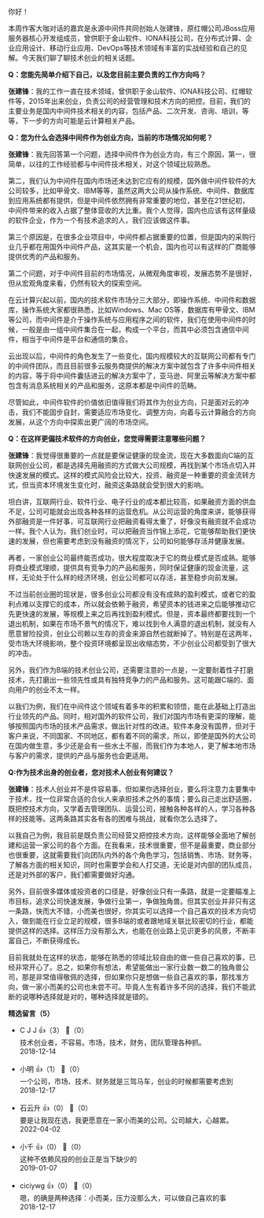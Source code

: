 你好！

本周作客大咖对话的嘉宾是永源中间件共同创始人张建锋，原红帽公司JBoss应用服务器核心开发组成员，曾供职于金山软件、IONA科技公司，在分布式计算、企业应用设计、移动行业应用、DevOps等技术领域有丰富的实战经验和自己的见解。今天我们聊了聊技术创业的相关话题。

**Q：您能先简单介绍下自己，以及您目前主要负责的工作方向吗？**

**张建锋**：我的工作一直在技术领域，曾供职于金山软件、IONA科技公司、红帽软件等，2015年出来创业，负责公司的经营管理和技术方向的把控。目前，我们的主要业务是国内中间件技术相关的内容，包括产品、二次开发、咨询、培训，等等，下一步的方向可能是云计算相关产品。

**Q：您为什么会选择中间件作为创业方向，当前的市场情况如何呢？**

**张建锋**：我先回答第一个问题，选择中间件作为创业方向，有三个原因，第一，很简单，以往的工作经验都与中间件技术相关，对这个领域比较熟悉。

第二，我们认为中间件在国内市场还未达到它应有的规模，国外做中间件软件的大公司较多，比如甲骨文、IBM等等，虽然这两大公司从操作系统、中间件、数据库到应用系统都有提供，但是中间件依然拥有非常重要的地位，甚至在21世纪初，中间件带来的收入占据了整体营收的大比重。我个人觉得，国内也应该有这样量级的软件企业，作为一个有技术追求的人，我们应该做这件事。

第三个原因是，在很多企业项目中，中间件都占据重要的位置，但是国内的采购行业几乎都在用国外中间件产品，这其实是一个机会，国内也可以有这样的厂商能够提供优秀的产品和服务。

第二个问题，对于中间件目前的市场情况，从微观角度审视，发展态势不是很好，但从宏观角度来看，仍然有较大的探索空间。

在云计算兴起以前，国内的技术软件市场分三大部分，即操作系统、中间件和数据库，操作系统大家都很熟悉，比如Windows、Mac OS等，数据库有甲骨文、IBM等公司，而中间件是介于操作系统与应用程序之间的软件，我们在使用中间件的时候，一般是由一组中间件集合在一起，构成一个平台，而其中必须包含通信中间件，相当于中间件是平台和通信的集合。

云出现以后，中间件的角色发生了一些变化，国内规模较大的互联网公司都有专门的中间件团队，而且目前很多云服务商提供的解决方案中就包含了许多中间件相关的内容，等于将中间件囊括进云的解决方案中了，亚马逊、阿里云等解决方案中都包含有消息系统相关的产品和服务，这原本都是中间件的范畴。

尽管如此，中间件软件的价值依旧值得我们将其作为创业方向，只是面对云的冲击，我们不能固步自封，需要适应市场变化、调整方向，向着与云计算融合的方向发展，从这个方向中探索出更广阔的市场空间。

**Q：在这样更偏技术软件的方向创业，您觉得需要注意哪些问题？**

**张建锋**：我觉得很重要的一点就是要保证健康的现金流，现在大多数面向C端的互联网创业公司，都是选择先用融资的方式做大公司规模，再找到某个市场点切入并快速发展的模式。这样的模式风险会比较大，投资、融资是一种重要的资金流转方式，但当资本环境发生变化时，融资这条路就会受到很大的影响。

坦白讲，互联网行业、软件行业、电子行业的成本都比较高，如果融资方面的供血不足，公司可能就会出现各种各样的运营危机。从公司运营的角度来讲，能够获得外部融资是一件好事，可互联网行业把融资看得太重了，好像没有融资就不会成功一样。我个人认为，我们创业时，可以把融资当作锦上添花，它能够帮助我们更快速的发展，但也需要考虑到没有融资的情况下，公司如何能够存活并健康发展。

再者，一家创业公司最终能否成功，很大程度取决于它的商业模式是否成熟。能够将商业模式理顺，提供具有竞争力的产品和服务，同时保证健康的现金流量，这样，无论处于什么样的经济环境，创业公司都可以存活，甚至稳步向前发展。

不过当前创业圈的现状是，很多创业公司都没有没有成熟的盈利模式，或者它的盈利点难以支撑它的成本，所以就会依赖于融资，希望资本的钱进来之后能够推动它先更快速的发展，等规模上来之后再找到盈利模式。但是，资本最终都要找到一个退出机制，如果在市场不景气的情况下，难以找到令人满意的退出机制，就没有人愿意冒险投资，创业公司赖以生存的资金来源自然也就断掉了。特别是在这两年，受市场大环境影响，整个投资环境都呈现出收缩态势，不少创业公司都受到了很大的冲击。

另外，我们作为B端的技术创业公司，还需要注意的一点是，一定要耐着性子打磨技术，先打磨出一些领先性或具有独特竞争力的产品和服务。这可能跟C端的、面向用户的创业不太一样。

以我们为例，我们在中间件这个领域有着多年的积累和领悟，能在此基础上打造出行业领先的产品。同时，相对国外的软件公司，我们对国内市场有更深的理解，能够按照国内市场的技术产品需求，做出针对性的改进。软件本身没有国界，但对于客户来说，不同国家、不同地区，都有着不同的需求，所以，即使是国外的大公司在国内做生意，多少还是会有一些水土不服，而我们作为本地人，更了解本地市场与客户的需求，提供的产品与服务也会更适用。

**Q:作为技术出身的创业者，您对技术人创业有何建议？**

**张建锋**：技术人创业并不是件容易事，但如果你选择创业，要么将注意力主要集中于技术，找一位非常合适的合伙人来承担技术之外的事情；要么自己走出舒适圈，既把控技术方向，又学着去管理团队、运营公司，接触各种各样的人，学习各种各样的技能等。这两条路其实各有各的困难与挑战，就看你怎么选择了。

以我自己为例，我目前是既负责公司经营又把控技术方向，这样能够全面地了解创建和运营一家公司的各个方面。在我看来，技术很重要，但不是最重要，商业部分也很重要，这就需要我们向团队内外的各个角色学习，包括销售、市场、财务等，了解各方面的相关知识，同时也需要学会和人打交道，无论是对内部的团队成员，还是对外部的客户，我们都需要做好沟通。

另外，目前很多媒体或投资者的口径是，好像创业只有一条路，就是一定要瞄准上市目标，追求公司快速发展，争做行业第一，争做独角兽。但其实创业并非只有这一条路，快而大不错，小而美也很好，你其实可以选择一个自己喜欢的技术方向切入，做到能在行业立足的规模，很多B端的或者跟地域关联比较密切的行业，都能提供这样的选择。这样压力没有那么大，也能在创业路上见识更多的风景，不断丰富自己，不断获得成长。

目前我就处在这样的状态，能够在熟悉的领域比较自由的做一些自己喜欢的事，已经非常开心了。总之，如果你有想法，希望能做出一家行业数一数二的独角兽公司，那是非常值得敬佩的选择，但如果你只是想做一些自己喜欢的事，那找准方向，做一家小而美的公司也未尝不可。毕竟人生有着许多不同的选择，我们不能武断的说哪种选择就是对的，哪种选择就是错的。
<div><strong>精选留言（5）</strong></div><ul>
<li><span>C J J</span> 👍（3） 💬（0）<div>技术创业者，不容易。市场，技术，财务，团队管理各种抓。</div>2018-12-14</li><br/><li><span>小明</span> 👍（1） 💬（0）<div>一个公司，市场、技术、财务就是三驾马车，创业的时候都需要考虑到</div>2018-12-17</li><br/><li><span>石云升</span> 👍（0） 💬（0）<div>要是让我现在选，我更愿意在一家小而美的公司。公司越大，心越累。</div>2022-04-02</li><br/><li><span>小千</span> 👍（0） 💬（0）<div>这种不依赖风投的创业正是当下缺少的</div>2019-01-07</li><br/><li><span>ciciywg</span> 👍（0） 💬（0）<div>嗯，的确是两种选择：小而美，压力没那么大，可以做自己喜欢的事</div>2018-12-17</li><br/>
</ul>
